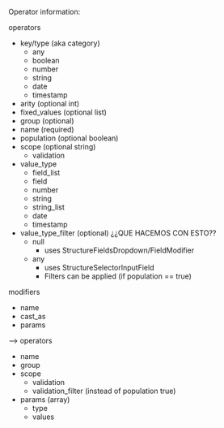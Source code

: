 Operator information:

operators
- key/type (aka category)
  - any
  - boolean
  - number
  - string
  - date
  - timestamp
- arity (optional int)
- fixed_values (optional list)
- group (optional)
- name (required)
- population (optional boolean)
- scope (optional string)
  - validation
- value_type
  - field_list
  - field
  - number
  - string
  - string_list
  - date
  - timestamp
- value_type_filter (optional) ¿¿QUE HACEMOS CON ESTO??
  - null
    - uses StructureFieldsDropdown/FieldModifier
  - any
    - uses StructureSelectorInputField
    - Filters can be applied (if population == true)

modifiers
- name
- cast_as
- params

-->
operators
- name
- group
- scope
  - validation
  - validation_filter (instead of population true)
- params (array)
  - type
  - values
